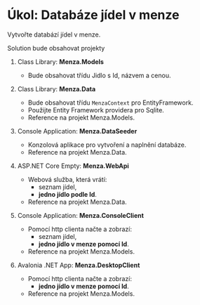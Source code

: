 # Úkol: Databáze jídel v menze

Vytvořte databází jídel v menze.

Solution bude obsahovat projekty

1. Class Library: **Menza.Models**

    - Bude obsahovat třídu Jidlo s Id, názvem a cenou.
   
3. Class Library: **Menza.Data**
  
   - Bude obsahovat třídu `MenzaContext` pro EntityFramework.
   - Použijte Entity Framework providera pro Sqlite.
   - Reference na projekt Menza.Models.
   
6. Console Application: **Menza.DataSeeder**

   - Konzolová aplikace pro vytvoření a naplnění databáze.
   - Reference na projekt Menza.Data.
   
8. ASP.NET Core Empty: **Menza.WebApi**
  
    - Webová služba, která vrátí:
        -  seznam jídel,
        -  **jedno jídlo podle Id**.
    - Reference na projekt Menza.Data.
      
11. Console Application: **Menza.ConsoleClient**

    - Pomocí http clienta načte a zobrazí:
        -  seznam jídel,
        -  **jedno jídlo v menze pomocí Id**.
    - Reference na projekt Menza.Models.
   
12. Avalonia .NET App: **Menza.DesktopClient**

    - Pomocí http clienta načte a zobrazí:
        -  **jedno jídlo v menze pomocí Id**.
    - Reference na projekt Menza.Models.
